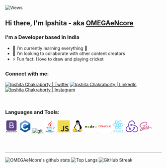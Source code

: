 ![Views](https://komarev.com/ghpvc/?username=OMEGAeNcore&style=flat-square&color=lightgrey)

## Hi there, I'm Ipshita - aka [OMEGAeNcore](https://github.com/OMEGAeNcore)

### I'm a Developer based in India

- 🌱 I’m currently learning everything 🤣
- 👯 I’m looking to collaborate with other content creators
- ⚡ Fun fact: I love to draw and playing cricket


### Connect with me:

[<img src="https://cdn.jsdelivr.net/npm/simple-icons@v3/icons/twitter.svg" width="22" alt="Ipshita Chakraborty | Twitter" >](https://twitter.com/IpshitaSolo)
[<img src="https://cdn.jsdelivr.net/npm/simple-icons@v3/icons/linkedin.svg" width="22" alt="Ipshita Chakraborty | LinkedIn">](https://www.linkedin.com/in/ipshita-chakraborty/)
[<img src="https://cdn.jsdelivr.net/npm/simple-icons@v3/icons/instagram.svg" width="22" alt="Ipshita Chakraborty | Instagram" >](https://www.instagram.com/bobby_omega_solo/)

<br />

<h3 align="left">Languages and Tools:</h3>
<p align="left"> <a href="https://getbootstrap.com" target="_blank"> <img src="https://raw.githubusercontent.com/devicons/devicon/master/icons/bootstrap/bootstrap-plain-wordmark.svg" alt="bootstrap" width="40" height="40"/> </a> <a href="https://www.cprogramming.com/" target="_blank"> <img src="https://raw.githubusercontent.com/devicons/devicon/master/icons/c/c-original.svg" alt="c" width="40" height="40"/> </a> <a href="https://git-scm.com/" target="_blank"> <img src="https://www.vectorlogo.zone/logos/git-scm/git-scm-icon.svg" alt="git" width="40" height="40"/> </a> <a href="https://www.java.com" target="_blank"> <img src="https://raw.githubusercontent.com/devicons/devicon/master/icons/java/java-original.svg" alt="java" width="40" height="40"/> </a> <a href="https://developer.mozilla.org/en-US/docs/Web/JavaScript" target="_blank"> <img src="https://raw.githubusercontent.com/devicons/devicon/master/icons/javascript/javascript-original.svg" alt="javascript" width="40" height="40"/> </a> <a href="https://www.linux.org/" target="_blank"> <img src="https://raw.githubusercontent.com/devicons/devicon/master/icons/linux/linux-original.svg" alt="linux" width="40" height="40"/> </a> <a href="https://nodejs.org" target="_blank"> <img src="https://raw.githubusercontent.com/devicons/devicon/master/icons/nodejs/nodejs-original-wordmark.svg" alt="nodejs" width="40" height="40"/> </a> <a href="https://www.oracle.com/" target="_blank"> <img src="https://raw.githubusercontent.com/devicons/devicon/master/icons/oracle/oracle-original.svg" alt="oracle" width="40" height="40"/> </a> <a href="https://reactjs.org/" target="_blank"> <img src="https://raw.githubusercontent.com/devicons/devicon/master/icons/react/react-original-wordmark.svg" alt="react" width="40" height="40"/> </a> <a href="https://redux.js.org" target="_blank"> <img src="https://raw.githubusercontent.com/devicons/devicon/master/icons/redux/redux-original.svg" alt="redux" width="40" height="40"/> </a> <a href="https://sass-lang.com" target="_blank"> <img src="https://raw.githubusercontent.com/devicons/devicon/master/icons/sass/sass-original.svg" alt="sass" width="40" height="40"/> </a> </p>
<br />
<br />

---
![OMEGAeNcore's github stats](https://github-readme-stats.vercel.app/api?username=OMEGAeNcore&show_icons=true&include_all_commits=true&theme=radical&hide=stars)
![Top Langs](https://github-readme-stats.vercel.app/api/top-langs/?username=OMEGAeNcore&theme=radical)
![GitHub Streak](https://github-readme-streak-stats.herokuapp.com/?user=OMEGAeNcore&theme=radical)